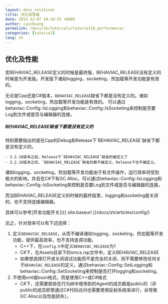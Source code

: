 ```yaml
---
layout: docs_relatives
title: 优化及性能
date: 2015-12-07 10:18:25 +0800
author: cainhuang
permalink: /docs/zh/tutorials/tutorial10_performence/
categories: [tutorial]
lang: zh
---
```


## 优化及性能
宏BEHAVIAC_RELEASE定义的时候是最终版，BEHAVIAC_RELEASE没有定义的时候是为开发版。开发版下诸如logging，socketing，热加载等开发功能是有效的。

无论是Cpp还是C#版本，`BEHAVIAC_RELEASE`缺省下都是没有定义的。诸如logging，socketing，热加载等开发功能是有效的。
可以通过behaviac::Config::IsLogging和behaviac::Config::IsSocketing来控制是否要Log到文件或是否与编辑器的连接。

<div class="note info">
  <h5>BEHAVIAC_RELEASE缺省下都是没有定义的</h5>
</div>
特别需要指出的是在Cpp的Debug和Release下`BEHAVIAC_RELEASE`缺省下都是没有定义的。

	- 3.2.18版本之前，Release下`BEHAVIAC_RELEASE`缺省的被定义了
	- 3.2.18版本之后，`BEHAVIAC_RELEASE`缺省的都不被定义，Release下也不被定义。


诸如logging，socketing，热加载等开发功能由于有文件操作，运行效率将受到极大的影响，并且在C#下有GC Alloc。可以通过behaviac::Config::IsLogging和behaviac::Config::IsSocketing来控制是否要Log到文件或是否与编辑器的连接。

而当BEHAVIAC_RELEASE定义的时候的最终版里，logging和socketing是关闭的，也不支持连接编辑器。

具体可以参考[开发功能开关]({{ site.baseurl }}/docs/zh/articles/config/)

总之，针对效率可以有下述选择：

 1. 定义`BEHAVIAC_RELEASE`，从而不编译诸如logging，socketing，热加载等开发功能，提供最高效率，也不支持连调功能。
	- C++下，在`config.h`中定义`BEHAVIAC_RELEASE`为1
	- C#下，在Assets目录下的smcs.rsp文件中，定义BEHAVIAC_RELEASE
	- 如果想选择打开或关闭调试功能而不是完全的关闭，则不需要修改任何关于`BEHAVIAC_RELEASE`的定义，通过behaviac::Config::SetLogging和behaviac::Config::SetSocketing来控制是否打开logging和socketing。
 3. 不使用xml或bson格式，而是使用C++或C#格式
 	- C#下，还需要那些在行为树中使用到的Agent的成员都是public的（非public的成员即使通过C#代码访问也需要使用反射系统来进行，会导致GC Alloc以及性能损失）。
